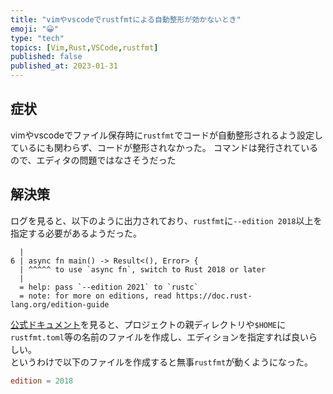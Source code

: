 ```yaml
---
title: "vimやvscodeでrustfmtによる自動整形が効かないとき"
emoji: "😀"
type: "tech"
topics: [Vim,Rust,VSCode,rustfmt]
published: false
published_at: 2023-01-31
---
```

## 症状
vimやvscodeでファイル保存時に`rustfmt`でコードが自動整形されるよう設定しているにも関わらず、コードが整形されなかった。
コマンドは発行されているので、エディタの問題ではなさそうだった

## 解決策
ログを見ると、以下のように出力されており、`rustfmt`に`--edition 2018`以上を指定する必要があるようだった。
```
  |
6 | async fn main() -> Result<(), Error> {
  | ^^^^^ to use `async fn`, switch to Rust 2018 or later
  |
  = help: pass `--edition 2021` to `rustc`
  = note: for more on editions, read https://doc.rust-lang.org/edition-guide
``` 
[公式ドキュメント](https://rust-lang.github.io/rustfmt/?version=v1.5.1&search=)を見ると、プロジェクトの親ディレクトリや`$HOME`に`rustfmt.toml`等の名前のファイルを作成し、エディションを指定すれば良いらしい。  
というわけで以下のファイルを作成すると無事`rustfmt`が動くようになった。
```toml:$HOME/rustfmt.toml
edition = 2018
```

